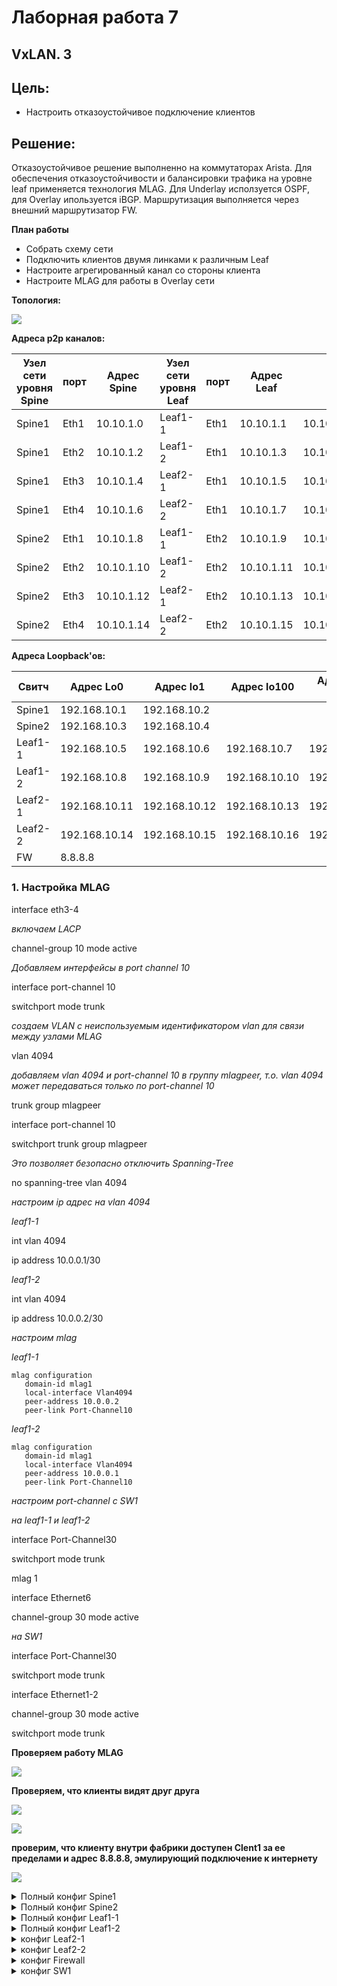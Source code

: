 # Лаборная работа 7
## **VxLAN. 3**
## Цель:

* Настроить отказоустойчивое подключение клиентов


## Решение:
Отказоустойчивое решение выполненно на коммутаторах Arista.
Для обеспечения отказоустойчивости и балансировки трафика на уровне leaf применяется технология MLAG. Для Underlay исползуется OSPF, для Overlay ипользуется iBGP. Маршрутизация выполняется через внешний маршрутизатор FW.

 **План работы**
 
 * Собрать схему сети
 * Подключить клиентов двумя линками к различным Leaf
 * Настроите агрегированный канал со стороны клиента
 * Настроите MLAG для работы в Overlay сети

**Топология:**

![](images/project.jpg)

**Адреса p2p каналов:**


|  Узел сети уровня Spine | порт| Адрес Spine    | Узел сети уровня Leaf | порт | Адрес Leaf     | Сеть           |
|---------|---|-------------|-----------|---------|---|----------------|
| Spine1 | Eth1   | 10.10.1.0  | Leaf1-1 |Eth1    | 10.10.1.1 | 10.10.1.0/31  |
| Spine1 | Eth2   | 10.10.1.2  | Leaf1-2 |Eth1    | 10.10.1.3 | 10.10.1.2/31  |
| Spine1 | Eth3   | 10.10.1.4  | Leaf2-1 |Eth1    | 10.10.1.5 | 10.10.1.4/31  |
| Spine1 | Eth4   | 10.10.1.6  | Leaf2-2 |Eth1    | 10.10.1.7 | 10.10.1.6/31  |
| Spine2 | Eth1   | 10.10.1.8  | Leaf1-1 |Eth2    | 10.10.1.9 | 10.10.1.8/31  |
| Spine2 | Eth2   | 10.10.1.10  | Leaf1-2 |Eth2    | 10.10.1.11 | 10.10.1.10/31  |
| Spine2 | Eth3   | 10.10.1.12  | Leaf2-1 |Eth2    | 10.10.1.13| 10.10.1.12/31   |
| Spine2 | Eth4   | 10.10.1.14  | Leaf2-2 |Eth2    | 10.10.1.15| 10.10.1.14/31   |

**Адреса Loopback'ов:**

| Свитч  | Адрес Lo0  | Адрес lo1 | Адрес lo100 | Адрес lo100 sec |
|--------|------------|-----------|-------------|-----------------|
| Spine1 | 192.168.10.1 | 192.168.10.2 |  
| Spine2 | 192.168.10.3 | 192.168.10.4 |  
| Leaf1-1  | 192.168.10.5 | 192.168.10.6 | 192.168.10.7 | 192.168.10.111 | 
| Leaf1-2  | 192.168.10.8 | 192.168.10.9  | 192.168.10.10 | 192.168.10.111 |
| Leaf2-1  | 192.168.10.11 | 192.168.10.12 | 192.168.10.13 | 192.168.10.112 |
| Leaf2-2  | 192.168.10.14 | 192.168.10.15 | 192.168.10.16 | 192.168.10.112 |
|   FW   | 8.8.8.8


### 1. Настройка MLAG

interface eth3-4

*включаем LACP*

channel-group 10 mode active

*Добавляем интерфейсы в port channel 10*

interface port-channel 10

switchport mode trunk

*создаем VLAN с неиспользуемым идентификатором vlan для связи между узлами MLAG*

vlan 4094

*добавляем vlan 4094 и port-channel 10 в группу mlagpeer, т.о. vlan 4094 может передаваться только по port-channel 10*

trunk group mlagpeer

interface port-channel 10

switchport trunk group mlagpeer

*Это позволяет безопасно отключить Spanning-Tree*

no spanning-tree vlan 4094

*настроим ip адрес на vlan 4094*

*leaf1-1*

int vlan 4094

ip address 10.0.0.1/30

*leaf1-2*

int vlan 4094

ip address 10.0.0.2/30

*настроим mlag*

*leaf1-1*

```
mlag configuration
   domain-id mlag1
   local-interface Vlan4094
   peer-address 10.0.0.2
   peer-link Port-Channel10
```
*leaf1-2*

```
mlag configuration
   domain-id mlag1
   local-interface Vlan4094
   peer-address 10.0.0.1
   peer-link Port-Channel10
```

*настроим port-channel с SW1*

*на leaf1-1 и leaf1-2*

interface Port-Channel30

switchport mode trunk

mlag 1

interface Ethernet6

channel-group 30 mode active

*на SW1*

interface Port-Channel30

switchport mode trunk

interface Ethernet1-2

channel-group 30 mode active

switchport mode trunk


**Проверяем работу MLAG**

![](images/mlag.jpg)

**Проверяем, что клиенты видят друг друга**

![](images/ping_fab.jpg)


![](images/fw_ping.jpg)

**проверим, что клиенту внутри фабрики доступен Clent1 за ее пределами и адрес 8.8.8.8, эмулирующий подключение к интернету**

![](images/ping_8.jpg)


<details>
<summary>Полный конфиг Spine1</summary>
<pre><code>
Spine1(config)#sh run
! Command: show running-config
! device: Spine1 (vEOS-lab, EOS-4.26.4M)
!
! boot system flash:/vEOS-lab.swi
!
no aaa root
!
transceiver qsfp default-mode 4x10G
!
service routing protocols model multi-agent
!
hostname Spine1
!
spanning-tree mode mstp
!
clock timezone Europe/Moscow
!
interface Ethernet1
   no switchport
   ip address 10.10.1.0/31
   ip ospf network point-to-point
!
interface Ethernet2
   no switchport
   ip address 10.10.1.2/31
   ip ospf network point-to-point
!
interface Ethernet3
   no switchport
   ip address 10.10.1.4/31
   ip ospf network point-to-point
!
interface Ethernet4
   no switchport
   ip address 10.10.1.6/31
   ip ospf network point-to-point
!
interface Ethernet5
!
interface Ethernet6
!
interface Ethernet7
!
interface Ethernet8
!
interface Loopback0
   description OSPF-Router-ID
   ip address 192.168.10.1/32
!
interface Loopback1
   description BGP-Router-ID
   ip address 192.168.10.2/32
!
interface Management1
!
ip routing
!
mpls ip
!
router bgp 65000
   router-id 192.168.10.2
   maximum-paths 16
   neighbor leaf peer group
   neighbor leaf remote-as 65000
   neighbor leaf update-source Loopback1
   neighbor leaf route-reflector-client
   neighbor leaf send-community
   neighbor 192.168.10.6 peer group leaf
   neighbor 192.168.10.9 peer group leaf
   neighbor 192.168.10.12 peer group leaf
   neighbor 192.168.10.15 peer group leaf
   !
   address-family evpn
      neighbor leaf activate
   !
   address-family ipv4
      no neighbor leaf activate
!
router ospf 1
   router-id 192.168.10.1
   network 10.10.1.0/32 area 0.0.0.0
   network 10.10.1.2/32 area 0.0.0.0
   network 10.10.1.4/32 area 0.0.0.0
   network 10.10.1.6/32 area 0.0.0.0
   network 192.168.10.1/32 area 0.0.0.0
   network 192.168.10.2/32 area 0.0.0.0
   max-lsa 12000
   maximum-paths 16
!
end
</code></pre>
</details>

<details>
<summary>Полный конфиг Spine2</summary>
<pre><code>
Spine2(config)#sh run
! Command: show running-config
! device: Spine2 (vEOS-lab, EOS-4.26.4M)
!
! boot system flash:/vEOS-lab.swi
!
no aaa root
!
transceiver qsfp default-mode 4x10G
!
service routing protocols model multi-agent
!
hostname Spine2
!
spanning-tree mode mstp
!
clock timezone Europe/Moscow
!
interface Ethernet1
   no switchport
   ip address 10.10.1.8/31
   ip ospf network point-to-point
!
interface Ethernet2
   no switchport
   ip address 10.10.1.10/31
   ip ospf network point-to-point
!
interface Ethernet3
   no switchport
   ip address 10.10.1.12/31
   ip ospf network point-to-point
!
interface Ethernet4
   no switchport
   ip address 10.10.1.14/31
   ip ospf network point-to-point
!
interface Ethernet5
!
interface Ethernet6
!
interface Ethernet7
!
interface Ethernet8
!
interface Loopback0
   description OSPF-Router-ID
   ip address 192.168.10.3/32
!
interface Loopback1
   description BGP-Router-ID
   ip address 192.168.10.4/32
!
interface Management1
!
ip routing
!
router bgp 65000
   router-id 192.168.10.4
   maximum-paths 16
   neighbor leaf peer group
   neighbor leaf remote-as 65000
   neighbor leaf update-source Loopback1
   neighbor leaf route-reflector-client
   neighbor leaf send-community
   neighbor 192.168.10.6 peer group leaf
   neighbor 192.168.10.9 peer group leaf
   neighbor 192.168.10.12 peer group leaf
   neighbor 192.168.10.15 peer group leaf
   !
   address-family evpn
      neighbor leaf activate
   !
   address-family ipv4
      no neighbor leaf activate
!
router ospf 1
   router-id 192.168.10.3
   network 10.10.1.8/32 area 0.0.0.0
   network 10.10.1.10/32 area 0.0.0.0
   network 10.10.1.12/32 area 0.0.0.0
   network 10.10.1.14/32 area 0.0.0.0
   network 192.168.10.3/32 area 0.0.0.0
   network 192.168.10.4/32 area 0.0.0.0
   max-lsa 12000
   maximum-paths 16
!
end
</code></pre>
</details>

<details>
<summary>Полный конфиг Leaf1-1</summary>
<pre><code>
Leaf1-1(config-router-bgp-vrf-DS)#sh run
! Command: show running-config
! device: Leaf1-1 (vEOS-lab, EOS-4.26.4M)
!
! boot system flash:/vEOS-lab.swi
!
no aaa root
!
transceiver qsfp default-mode 4x10G
!
service routing protocols model multi-agent
!
hostname Leaf1-1
!
spanning-tree mode mstp
no spanning-tree vlan-id 4094
!
clock timezone Europe/Moscow
!
vlan 10,20,30,40,50,60,70
!
vlan 4094
   trunk group mlagpeer
!
vrf instance DS
!
interface Port-Channel10
   switchport mode trunk
   switchport trunk group mlagpeer
!
interface Port-Channel30
   switchport mode trunk
   mlag 1
!
interface Ethernet1
   no switchport
   ip address 10.10.1.1/31
   ip ospf network point-to-point
!
interface Ethernet2
   no switchport
   ip address 10.10.1.9/31
   ip ospf network point-to-point
!
interface Ethernet3
   channel-group 10 mode active
!
interface Ethernet4
   channel-group 10 mode active
!
interface Ethernet5
!
interface Ethernet6
   channel-group 30 mode active
!
interface Ethernet7
   switchport access vlan 50
!
interface Ethernet8
!
interface Loopback0
   description OSPF-Router-ID
   ip address 192.168.10.5/32
!
interface Loopback1
   description BGP-Router-ID
   ip address 192.168.10.6/32
!
interface Loopback100
   ip address 192.168.10.7/32
   ip address 192.168.10.111/32 secondary
!
interface Management1
!
interface Vlan50
   vrf DS
   ip address virtual 10.1.50.1/24
!
interface Vlan60
   vrf DS
   ip address virtual 10.1.60.1/24
!
interface Vlan70
   vrf DS
   ip address virtual 10.100.70.2/24
!
interface Vlan4094
   ip address 10.0.0.1/30
!
interface Vxlan1
   vxlan source-interface Loopback100
   vxlan udp-port 4789
   vxlan vlan 10,20,30,40,50,60,70 vni 10010,10020,10030,10040,10050,10060,10070
   vxlan vrf DS vni 10001
!
ip virtual-router mac-address 00:00:22:22:33:33
!
ip routing
ip routing vrf DS
!
mlag configuration
   domain-id mlag1
   local-interface Vlan4094
   peer-address 10.0.0.2
   peer-link Port-Channel10
!
ip route vrf DS 0.0.0.0/0 10.100.70.1
!
router bgp 65000
   router-id 192.168.10.6
   maximum-paths 16
   neighbor spine peer group
   neighbor spine remote-as 65000
   neighbor spine update-source Loopback1
   neighbor spine send-community
   neighbor 192.168.10.2 peer group spine
   neighbor 192.168.10.4 peer group spine
   !
   vlan 10
      rd 192.168.10.6:10010
      route-target both 1:10010
      redistribute learned
   !
   vlan 20
      rd 192.168.10.6:10020
      route-target both 1:10020
      redistribute learned
   !
   vlan 30
      rd 192.168.10.6:10030
      route-target both 1:10030
      redistribute learned
   !
   vlan 40
      rd 192.168.10.6:10040
      route-target both 1:10040
      redistribute learned
   !
   vlan 50
      rd 192.168.10.6:10050
      route-target both 1:10050
      redistribute learned
   !
   vlan 60
      rd 192.168.10.6:10060
      route-target both 1:10060
      redistribute learned
   !
   vlan 70
      rd 192.168.10.6:10070
      route-target both 1:10070
      redistribute learned
   !
   address-family evpn
      neighbor spine activate
   !
   address-family ipv4
      no neighbor spine activate
   !
   vrf DS
      rd 192.168.10.6:10001
      route-target import evpn 1:10001
      route-target export evpn 1:10001
      network 10.1.50.0/24
      network 10.1.60.0/24
      network 10.100.70.0/24
      network 0.0.0.0/0
!
router ospf 1
   router-id 192.168.10.5
   network 10.10.1.1/32 area 0.0.0.0
   network 10.10.1.9/32 area 0.0.0.0
   network 192.168.10.5/32 area 0.0.0.0
   network 192.168.10.6/32 area 0.0.0.0
   network 192.168.10.7/32 area 0.0.0.0
   network 192.168.10.111/32 area 0.0.0.0
   max-lsa 12000
   maximum-paths 16
!
end
</code></pre>
</details>

<details>
<summary>Полный конфиг Leaf1-2</summary>
<pre><code>
Leaf1-2(config-router-bgp)#sh run
! Command: show running-config
! device: Leaf1-2 (vEOS-lab, EOS-4.26.4M)
!
! boot system flash:/vEOS-lab.swi
!
no aaa root
!
transceiver qsfp default-mode 4x10G
!
service routing protocols model multi-agent
!
hostname Leaf1-2
!
spanning-tree mode mstp
no spanning-tree vlan-id 4094
!
clock timezone Europe/Moscow
!
vlan 10,20,30,40,50,60,70
!
vlan 4094
   trunk group mlagpeer
!
vrf instance DS
!
interface Port-Channel10
   switchport mode trunk
   switchport trunk group mlagpeer
!
interface Port-Channel30
   switchport mode trunk
   mlag 1
!
interface Ethernet1
   no switchport
   ip address 10.10.1.3/31
   ip ospf network point-to-point
!
interface Ethernet2
   no switchport
   ip address 10.10.1.11/31
   ip ospf network point-to-point
!
interface Ethernet3
   channel-group 10 mode active
!
interface Ethernet4
   channel-group 10 mode active
!
interface Ethernet5
!
interface Ethernet6
   channel-group 30 mode active
!
interface Ethernet7
!
interface Ethernet8
!
interface Loopback0
   description OSPF-Router-ID
   ip address 192.168.10.8/32
!
interface Loopback1
   description BGP-Router-ID
   ip address 192.168.10.9/32
!
interface Loopback100
   ip address 192.168.10.10/32
   ip address 192.168.10.111/32 secondary
!
interface Management1
!
interface Vlan50
   vrf DS
   ip address virtual 10.1.50.1/24
!
interface Vlan60
   vrf DS
   ip address virtual 10.1.60.1/24
!
interface Vlan70
   vrf DS
   ip address virtual 10.100.70.2/24
!
interface Vlan4094
   ip address 10.0.0.2/30
!
interface Vxlan1
   vxlan source-interface Loopback100
   vxlan udp-port 4789
   vxlan vlan 10,20,30,40,50,60,70 vni 10010,10020,10030,10040,10050,10060,10070
   vxlan vrf DS vni 10001
!
ip virtual-router mac-address 00:00:22:22:33:33
!
ip routing
ip routing vrf DS
!
mlag configuration
   domain-id mlag1
   local-interface Vlan4094
   peer-address 10.0.0.1
   peer-link Port-Channel10
!
ip route vrf DS 0.0.0.0/0 10.100.70.1
!
router bgp 65000
   router-id 192.168.10.9
   maximum-paths 16
   neighbor spine peer group
   neighbor spine remote-as 65000
   neighbor spine update-source Loopback1
   neighbor spine send-community
   neighbor 192.168.10.2 peer group spine
   neighbor 192.168.10.4 peer group spine
   !
   vlan 10
      rd 192.168.10.9:10010
      route-target both 1:10010
      redistribute learned
   !
   vlan 20
      rd 192.168.10.9:10020
      route-target both 1:10020
      redistribute learned
   !
   vlan 30
      rd 192.168.10.9:10030
      route-target both 1:10030
      redistribute learned
   !
   vlan 40
      rd 192.168.10.9:10040
      route-target both 1:10040
      redistribute learned
   !
   vlan 50
      rd 192.168.10.9:10050
      route-target both 1:10050
      redistribute learned
   !
   vlan 60
      rd 192.168.10.9:10060
      route-target both 1:10060
      redistribute learned
   !
   vlan 70
      rd 192.168.10.9:10070
      route-target both 1:10070
      redistribute learned
   !
   address-family evpn
      neighbor spine activate
   !
   address-family ipv4
      no neighbor spine activate
   !
   vrf DS
      rd 192.168.10.9:10001
      route-target import evpn 1:10001
      route-target export evpn 1:10001
      network 10.1.50.0/24
      network 10.1.60.0/24
      network 10.100.70.0/24
      network 0.0.0.0/0
!
router ospf 1
   router-id 192.168.10.8
   network 10.10.1.3/32 area 0.0.0.0
   network 10.10.1.11/32 area 0.0.0.0
   network 192.168.10.8/32 area 0.0.0.0
   network 192.168.10.9/32 area 0.0.0.0
   network 192.168.10.10/32 area 0.0.0.0
   network 192.168.10.111/32 area 0.0.0.0
   max-lsa 12000
   maximum-paths 16
!
end
</code></pre>
</details>

<details>
<summary>конфиг Leaf2-1</summary>
<pre><code>
Leaf2-1(config)#sh run
! Command: show running-config
! device: Leaf2-1 (vEOS-lab, EOS-4.26.4M)
!
! boot system flash:/vEOS-lab.swi
!
no aaa root
!
transceiver qsfp default-mode 4x10G
!
service routing protocols model multi-agent
!
hostname Leaf2-1
!
spanning-tree mode mstp
no spanning-tree vlan-id 4094
!
clock timezone Europe/Moscow
!
vlan 10,20,30,40,50,60,70
!
vlan 4094
   trunk group mlagpeer
!
vrf instance DS
!
interface Port-Channel20
   switchport mode trunk
   switchport trunk group mlagpeer
!
interface Ethernet1
   no switchport
   ip address 10.10.1.5/31
   ip ospf network point-to-point
!
interface Ethernet2
   no switchport
   ip address 10.10.1.13/31
   ip ospf network point-to-point
!
interface Ethernet3
   channel-group 20 mode active
!
interface Ethernet4
   channel-group 20 mode active
!
interface Ethernet5
!
interface Ethernet6
   switchport access vlan 60
!
interface Ethernet7
!
interface Ethernet8
!
interface Loopback0
   description OSPF-Router-ID
   ip address 192.168.10.11/32
!
interface Loopback1
   description BGP-Router-ID
   ip address 192.168.10.12/32
!
interface Loopback100
   ip address 192.168.10.13/32
   ip address 192.168.10.112/32 secondary
!
interface Management1
!
interface Vlan50
   vrf DS
   ip address virtual 10.1.50.1/24
!
interface Vlan60
   vrf DS
   ip address virtual 10.1.60.1/24
!
interface Vlan70
   vrf DS
   ip address virtual 10.100.70.2/24
!
interface Vlan4094
   ip address 10.0.0.5/30
!
interface Vxlan1
   vxlan source-interface Loopback100
   vxlan udp-port 4789
   vxlan vlan 10,20,30,40,50,60,70 vni 10010,10020,10030,10040,10050,10060,10070
   vxlan vrf DS vni 10001
!
ip virtual-router mac-address 00:00:22:22:33:33
!
ip routing
ip routing vrf DS
!
mlag configuration
   domain-id mlag2
   local-interface Vlan4094
   peer-address 10.0.0.6
   peer-link Port-Channel20
!
router bgp 65000
   router-id 192.168.10.12
   maximum-paths 16
   neighbor spine peer group
   neighbor spine remote-as 65000
   neighbor spine update-source Loopback1
   neighbor spine send-community
   neighbor 192.168.10.2 peer group spine
   neighbor 192.168.10.4 peer group spine
   !
   vlan 10
      rd 192.168.10.12:10010
      route-target both 1:10010
      redistribute learned
   !
   vlan 20
      rd 192.168.10.12:10020
      route-target both 1:10020
      redistribute learned
   !
   vlan 30
      rd 192.168.10.12:10030
      route-target both 1:10030
      redistribute learned
   !
   vlan 40
      rd 192.168.10.12:10040
      route-target both 1:10040
      redistribute learned
   !
   vlan 50
      rd 192.168.10.12:10050
      route-target both 1:10050
      redistribute learned
   !
   vlan 60
      rd 192.168.10.12:10060
      route-target both 1:10060
      redistribute learned
   !
   vlan 70
      rd 192.168.10.12:10070
      route-target both 1:10070
      redistribute learned
   !
   address-family evpn
      neighbor spine activate
   !
   address-family ipv4
      no neighbor spine activate
   !
   vrf DS
      rd 192.168.10.12:10001
      route-target import evpn 1:10001
      route-target export evpn 1:10001
      network 10.1.50.0/24
      network 10.1.60.0/24
      network 10.100.70.0/24
!
router ospf 1
   router-id 192.168.10.11
   network 10.10.1.5/32 area 0.0.0.0
   network 10.10.1.13/32 area 0.0.0.0
   network 192.168.10.11/32 area 0.0.0.0
   network 192.168.10.12/32 area 0.0.0.0
   network 192.168.10.13/32 area 0.0.0.0
   network 192.168.10.112/32 area 0.0.0.0
   max-lsa 12000
   maximum-paths 16
!
end
</code></pre>
</details>

<details>
<summary>конфиг Leaf2-2</summary>
<pre><code>
Leaf2-2(config-if-Et5)#sh run
! Command: show running-config
! device: Leaf2-2 (vEOS-lab, EOS-4.26.4M)
!
! boot system flash:/vEOS-lab.swi
!
no aaa root
!
transceiver qsfp default-mode 4x10G
!
service routing protocols model multi-agent
!
hostname Leaf2-2
!
spanning-tree mode mstp
no spanning-tree vlan-id 4094
!
clock timezone Europe/Moscow
!
vlan 10,20,30,40,50,60,70
!
vlan 4094
   trunk group mlagpeer
!
vrf instance DS
!
interface Port-Channel20
   switchport mode trunk
   switchport trunk group mlagpeer
!
interface Ethernet1
   no switchport
   ip address 10.10.1.7/31
   ip ospf network point-to-point
!
interface Ethernet2
   no switchport
   ip address 10.10.1.15/31
   ip ospf network point-to-point
!
interface Ethernet3
   channel-group 20 mode active
!
interface Ethernet4
   channel-group 20 mode active
!
interface Ethernet5
   switchport access vlan 10
!
interface Ethernet6
!
interface Ethernet7
!
interface Ethernet8
!
interface Loopback0
   description OSPF-Router-ID
   ip address 192.168.10.14/32
!
interface Loopback1
   description BGP-Router-ID
   ip address 192.168.10.15/32
!
interface Loopback100
   ip address 192.168.10.16/32
   ip address 192.168.10.112/32 secondary
!
interface Management1
!
interface Vlan50
   vrf DS
   ip address virtual 10.1.50.1/24
!
interface Vlan60
   vrf DS
   ip address virtual 10.1.60.1/24
!
interface Vlan70
   vrf DS
   ip address virtual 10.100.70.2/24
!
interface Vlan4094
   ip address 10.0.0.6/30
!
interface Vxlan1
   vxlan source-interface Loopback100
   vxlan udp-port 4789
   vxlan vlan 10,20,30,40,50,60,70 vni 10010,10020,10030,10040,10050,10060,10070
   vxlan vrf DS vni 10001
!
ip virtual-router mac-address 00:00:22:22:33:33
!
ip routing
ip routing vrf DS
!
mlag configuration
   domain-id mlag2
   local-interface Vlan4094
   peer-address 10.0.0.5
   peer-link Port-Channel20
!
router bgp 65000
   router-id 192.168.10.15
   maximum-paths 16
   neighbor leaf peer group
   neighbor spine peer group
   neighbor spine remote-as 65000
   neighbor spine update-source Loopback1
   neighbor spine send-community
   neighbor 192.168.10.2 peer group spine
   neighbor 192.168.10.4 peer group spine
   !
   vlan 10
      rd 192.168.10.15:10010
      route-target both 1:10010
      redistribute learned
   !
   vlan 20
      rd 192.168.10.15:10020
      route-target both 1:10020
      redistribute learned
   !
   vlan 30
      rd 192.168.10.15:10030
      route-target both 1:10030
      redistribute learned
   !
   vlan 40
      rd 192.168.10.15:10040
      route-target both 1:10040
      redistribute learned
   !
   vlan 50
      rd 192.168.10.15:10050
      route-target both 1:10050
      redistribute learned
   !
   vlan 60
      rd 192.168.10.15:10060
      route-target both 1:10060
      redistribute learned
   !
   vlan 70
      rd 192.168.10.15:10070
      route-target both 1:10070
      redistribute learned
   !
   address-family evpn
      neighbor spine activate
   !
   address-family ipv4
      no neighbor spine activate
   !
   vrf DS
      rd 192.168.10.15:10001
      route-target import evpn 1:10001
      route-target export evpn 1:10001
      network 10.1.50.0/24
      network 10.1.60.0/24
      network 10.100.70.0/24
!
router ospf 1
   router-id 192.168.10.14
   network 10.10.1.7/32 area 0.0.0.0
   network 10.10.1.15/32 area 0.0.0.0
   network 192.168.10.14/32 area 0.0.0.0
   network 192.168.10.15/32 area 0.0.0.0
   network 192.168.10.16/32 area 0.0.0.0
   network 192.168.10.112/32 area 0.0.0.0
   max-lsa 12000
   maximum-paths 16
!
end
</code></pre>
</details>


<details>
<summary>конфиг Firewall</summary>
<pre><code>
Firewall(config)#sh run
! Command: show running-config
! device: Firewall (vEOS-lab, EOS-4.26.4M)
!
! boot system flash:/vEOS-lab.swi
!
no aaa root
!
transceiver qsfp default-mode 4x10G
!
service routing protocols model multi-agent
!
no logging console
!
hostname Firewall
!
spanning-tree mode mstp
!
clock timezone Europe/Moscow
!
vlan 10,20,30,40,70
!
interface Ethernet1
   switchport mode trunk
!
interface Ethernet2
!
interface Ethernet3
!
interface Ethernet4
!
interface Ethernet5
!
interface Ethernet6
!
interface Ethernet7
!
interface Ethernet8
!
interface Loopback1
   ip address 8.8.8.8/32
!
interface Management1
!
interface Vlan10
   ip address 10.1.10.1/24
!
interface Vlan20
   ip address 10.1.20.1/24
!
interface Vlan30
   ip address 10.1.30.1/24
!
interface Vlan40
   ip address 10.1.40.1/24
!
interface Vlan70
   ip address 10.100.70.1/24
!
ip routing
!
ip route 10.1.50.0/24 10.100.70.2
ip route 10.1.60.0/24 10.100.70.2
!
end
</code></pre>
</details>

<details>
<summary>конфиг SW1</summary>
<pre><code>
SW1(config)#sh run
! Command: show running-config
! device: SW1 (vEOS-lab, EOS-4.26.4M)
!
! boot system flash:/vEOS-lab.swi
!
no aaa root
!
transceiver qsfp default-mode 4x10G
!
service routing protocols model multi-agent
!
no logging console
!
hostname SW1
!
spanning-tree mode mstp
!
clock timezone Europe/Moscow
!
vlan 10,20,30,40,70
!
interface Port-Channel30
   switchport mode trunk
!
interface Ethernet1
   switchport mode trunk
   channel-group 30 mode active
!
interface Ethernet2
   switchport mode trunk
   channel-group 30 mode active
!
interface Ethernet3
   switchport mode trunk
!
interface Ethernet4
   switchport access vlan 30
!
interface Ethernet5
!
interface Ethernet6
!
interface Ethernet7
!
interface Ethernet8
!
interface Management1
!
no ip routing
!
end
</code></pre>
</details>

